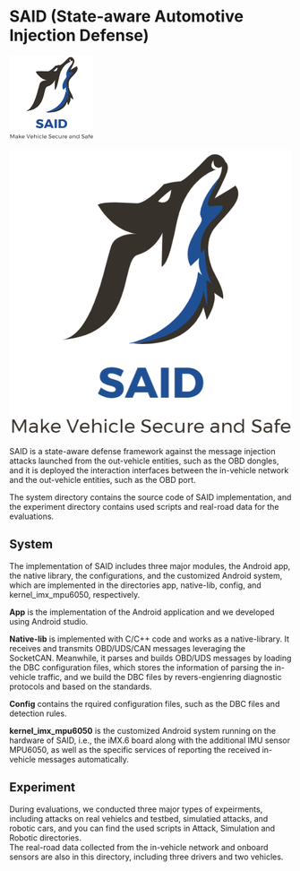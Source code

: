 # SAID (State-aware Automotive Injection Defense)

<img src="https://github.com/rewhy/said/blob/main/System/config/Said-Logo.png" width="150" height="150" alt="logo"/><br/>

![image](https://github.com/rewhy/said/blob/main/System/config/Said-Logo.png) </br>

SAID is a state-aware defense framework against the message injection attacks launched from the out-vehicle entities, such as the OBD dongles, and it is deployed the interaction interfaces between the in-vehicle network and the out-vehicle entities, such as the OBD port.

The system directory contains the source code of SAID implementation, and the experiment directory contains used scripts and real-road data for the evaluations.

## System
The implementation of SAID includes three major modules, the Android app, the native library, the configurations, and the customized Android system, which are implemented in the directories app, native-lib, config, and kernel_imx_mpu6050, respectively. 

**App** is the implementation of the Android application and we developed using Android studio. 

**Native-lib** is implemented with C/C++ code and works as a native-library. It receives and transmits OBD/UDS/CAN messages leveraging the SocketCAN. Meanwhile, it parses and builds OBD/UDS messages by loading the DBC configuration files, which stores the information of parsing the in-vehicle traffic, and we build the DBC files by revers-engienring diagnostic protocols and based on the standards.

**Config** contains the rquired configuration files, such as the DBC files and detection rules. 

**kernel_imx_mpu6050** is the customized Android system running on the hardware of SAID, i.e., the iMX.6 board along with the additional IMU sensor MPU6050, as well as the specific services of reporting the received in-vehicle messages automatically. <br/>

## Experiment
During evaluations, we conducted three major types of expeirments, including attacks on real vehielcs and testbed, simulatied attacks, and robotic cars, and you can find the used scripts in Attack, Simulation and Robotic directories. <br/>
The real-road data collected from the in-vehicle network and onboard sensors are also in this directory, including three drivers and two vehicles.
